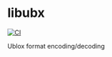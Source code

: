 # libubx

[![CI](https://github.com/swift-nav/libubx-private/actions/workflows/ci.yaml/badge.svg)](https://github.com/swift-nav/libubx-private/actions/workflows/ci.yaml)

Ublox format encoding/decoding
